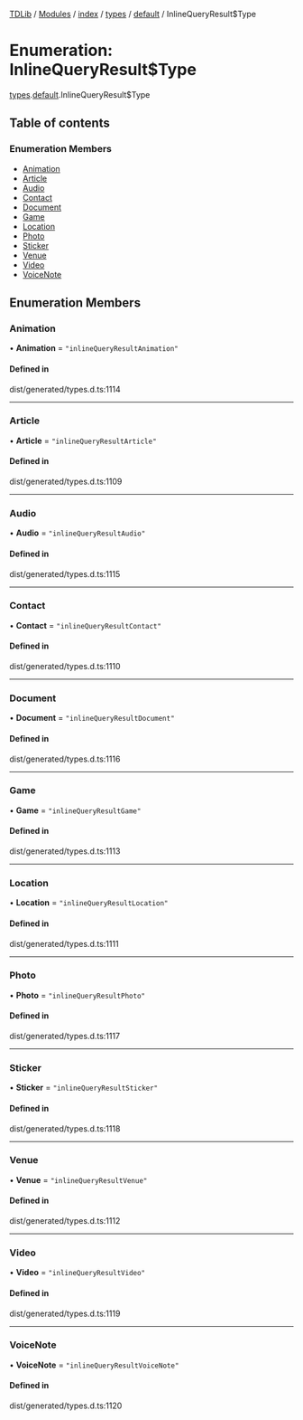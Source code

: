 [TDLib](../README.md) / [Modules](../modules.md) / [index](../modules/index.md) / [types](../modules/index.types.md) / [default](../modules/index.types.default.md) / InlineQueryResult$Type

# Enumeration: InlineQueryResult$Type

[types](../modules/index.types.md).[default](../modules/index.types.default.md).InlineQueryResult$Type

## Table of contents

### Enumeration Members

- [Animation](index.types.default.InlineQueryResult_Type.md#animation)
- [Article](index.types.default.InlineQueryResult_Type.md#article)
- [Audio](index.types.default.InlineQueryResult_Type.md#audio)
- [Contact](index.types.default.InlineQueryResult_Type.md#contact)
- [Document](index.types.default.InlineQueryResult_Type.md#document)
- [Game](index.types.default.InlineQueryResult_Type.md#game)
- [Location](index.types.default.InlineQueryResult_Type.md#location)
- [Photo](index.types.default.InlineQueryResult_Type.md#photo)
- [Sticker](index.types.default.InlineQueryResult_Type.md#sticker)
- [Venue](index.types.default.InlineQueryResult_Type.md#venue)
- [Video](index.types.default.InlineQueryResult_Type.md#video)
- [VoiceNote](index.types.default.InlineQueryResult_Type.md#voicenote)

## Enumeration Members

### Animation

• **Animation** = ``"inlineQueryResultAnimation"``

#### Defined in

dist/generated/types.d.ts:1114

___

### Article

• **Article** = ``"inlineQueryResultArticle"``

#### Defined in

dist/generated/types.d.ts:1109

___

### Audio

• **Audio** = ``"inlineQueryResultAudio"``

#### Defined in

dist/generated/types.d.ts:1115

___

### Contact

• **Contact** = ``"inlineQueryResultContact"``

#### Defined in

dist/generated/types.d.ts:1110

___

### Document

• **Document** = ``"inlineQueryResultDocument"``

#### Defined in

dist/generated/types.d.ts:1116

___

### Game

• **Game** = ``"inlineQueryResultGame"``

#### Defined in

dist/generated/types.d.ts:1113

___

### Location

• **Location** = ``"inlineQueryResultLocation"``

#### Defined in

dist/generated/types.d.ts:1111

___

### Photo

• **Photo** = ``"inlineQueryResultPhoto"``

#### Defined in

dist/generated/types.d.ts:1117

___

### Sticker

• **Sticker** = ``"inlineQueryResultSticker"``

#### Defined in

dist/generated/types.d.ts:1118

___

### Venue

• **Venue** = ``"inlineQueryResultVenue"``

#### Defined in

dist/generated/types.d.ts:1112

___

### Video

• **Video** = ``"inlineQueryResultVideo"``

#### Defined in

dist/generated/types.d.ts:1119

___

### VoiceNote

• **VoiceNote** = ``"inlineQueryResultVoiceNote"``

#### Defined in

dist/generated/types.d.ts:1120
